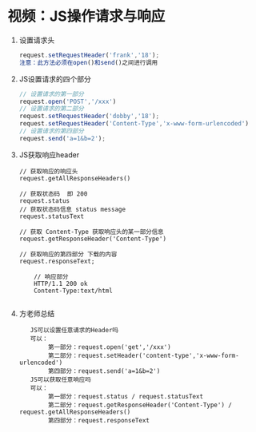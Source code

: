 # 视频：JS操作请求与响应
1. 设置请求头

    ````javascript
    request.setRequestHeader('frank','18');
    注意：此方法必须在open()和send()之间进行调用
    ````
    
2. JS设置请求的四个部分
    
    ````javascript
    // 设置请求的第一部分
    request.open('POST','/xxx')
    // 设置请求的第二部分
    request.setRequestHeader('dobby','18');
    request.setRequestHeader('Content-Type','x-www-form-urlencoded')
    // 设置请求的第四部分
    request.send('a=1&b=2');
    ````    
    
3. JS获取响应header
   
   ````
   // 获取响应的响应头
   request.getAllResponseHeaders()
   
   // 获取状态码  即 200
   request.status
   // 获取状态码信息 status message
   request.statusText
   
   // 获取 Content-Type 获取响应头的某一部分信息
   request.getResponseHeader('Content-Type')
   
   // 获取响应的第四部分 下载的内容
   request.responseText;
   
       // 响应部分
       HTTP/1.1 200 ok
       Content-Type:text/html
       
    ```` 
    
4. 方老师总结    

    ````
       JS可以设置任意请求的Header吗
       可以：
            第一部分：request.open('get','/xxx')
            第二部分：request.setHeader('content-type','x-www-form-urlencoded')
            第四部分：request.send('a=1&b=2')
       JS可以获取任意响应吗
       可以：
            第一部分：request.status / request.statusText
            第二部分：request.getResponseHeader('Content-Type') / request.getAllResponseHeaders()
            第四部分：request.responseText     
    ````
   